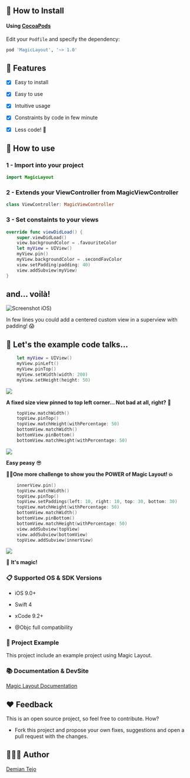 
##  📲  How to Install

#### Using [CocoaPods]([https://cocoapods.org](https://cocoapods.org/))

Edit your `Podfile` and specify the dependency:


```ruby
pod 'MagicLayout', '~> 1.0'
```


##  🌟  Features

- [x] Easy to install
- [x] Easy to use
- [x] Intuitive usage
- [x] Constraints by code in few minute
- [x]  Less code!  🙌



##  🐒 How to use





### 1 - Import into your project

```swift
import MagicLayout
```



### 2 - Extends your ViewController from MagicViewController

```swift
class ViewController: MagicViewController
```



### 3 - Set constaints to your views

```swift
override func viewDidLoad() {
	super.viewDidLoad()
	view.backgroundColor = .favouriteColor
	let myView = UIView()
	myView.pin()
	myView.backgroundColor = .secondFavColor
	view.setPadding(padding: 40)
	view.addSubview(myView)
}
```

## and... voilà!



![Screenshot iOS](https://i.imgur.com/4SwxgK9.png))

In few lines you could add a centered custom view in a superview with padding! 😱


##  💪  Let's the example code talks...


```swift
	let myView = UIView()
	myView.pinLeft()
	myView.pinTop()
	myView.setWidth(width: 200)
	myView.setHeight(height: 50)
```
![](https://i.imgur.com/ZIYa8H3.png)

**A fixed size view pinned to top left corner... Not bad at all, right?** 🤠

```swift
	topView.matchWidth()
	topView.pinTop()
	topView.matchHeight(withPercentage: 50)
	bottomView.matchWidth()
	bottomView.pinBottom()
	bottomView.matchHeight(withPercentage: 50)
```
![](https://i.imgur.com/YW6CTzh.png)

**Easy peasy** 😎

**🧙‍♂️One more challenge to show you the POWER of Magic Layout! 💥**

```swift
	innerView.pin()
	topView.matchWidth()
	topView.pinTop()
	topView.setPaddings(left: 10, right: 10, top: 30, bottom: 30)
	topView.matchHeight(withPercentage: 50)
	bottomView.matchWidth()
	bottomView.pinBottom()
	bottomView.matchHeight(withPercentage: 50)
	view.addSubview(topView)
	view.addSubview(bottomView)
	topView.addSubview(innerView)
```
![](https://i.imgur.com/bEx5PCv.png)

💃 **It's magic!**

### 📋  Supported OS & SDK Versions

* iOS 9.0+

* Swift 4

* xCode 9.2+

* @Objc full compatibility



###  🔮 Project Example

This project include an example project using Magic Layout.



###  📚 Documentation & DevSite

[Magic Layout Documentation](https://demtej.github.io/MagicLayoutDocumentation/)


## ❤ Feedback


This is an open source project, so feel free to contribute. How?

- Fork this project and propose your own fixes, suggestions and open a pull request with the changes.





##  👨🏻‍💻 Author

[Demian Tejo](https://demtej.github.io/resume/)
